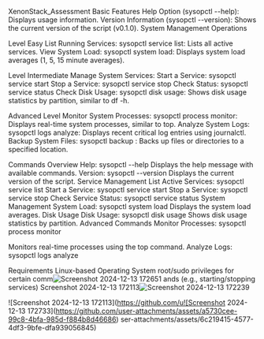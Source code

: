 XenonStack_Assessment
Basic Features Help Option (sysopctl --help): Displays usage information. Version Information (sysopctl --version): Shows the current version of the script (v0.1.0). System Management Operations

Level Easy List Running Services: sysopctl service list: Lists all active services. View System Load: sysopctl system load: Displays system load averages (1, 5, 15 minute averages).

Level Intermediate Manage System Services: Start a Service: sysopctl service start Stop a Service: sysopctl service stop Check Status: sysopctl service status Check Disk Usage: sysopctl disk usage: Shows disk usage statistics by partition, similar to df -h.

Advanced Level Monitor System Processes: sysopctl process monitor: Displays real-time system processes, similar to top. Analyze System Logs: sysopctl logs analyze: Displays recent critical log entries using journalctl. Backup System Files: sysopctl backup : Backs up files or directories to a specified location.

Commands Overview Help: sysopctl --help Displays the help message with available commands. Version: sysopctl --version Displays the current version of the script. Service Management List Active Services: sysopctl service list Start a Service: sysopctl service start Stop a Service: sysopctl service stop Check Service Status: sysopctl service status System Management System Load: sysopctl system load Displays the system load averages. Disk Usage Disk Usage: sysopctl disk usage Shows disk usage statistics by partition. Advanced Commands Monitor Processes: sysopctl process monitor

Monitors real-time processes using the top command. Analyze Logs: sysopctl logs analyze

Requirements Linux-based Operating System root/sudo privileges for certain comm![Screenshot 2024-12-13 172651](https://github.com/user-attachments/assets/169cc64a-7cc1-4f28-ae8f-d9f14b877c0f)
ands (e.g., starting/stopping services) Screenshot 2024-12-13 172113![Screenshot 2024-12-13 172239](https://github.com/user-attachments/assets/f4b1166a-6b74-4041-b7ed-211678159a33)

![Screenshot 2024-12-13 172113](https://github.com/u![Screenshot 2024-12-13 172733](https://github.com/user-attachments/assets/a5730cee-99c8-4bfa-985d-f884b8d46686)
ser-attachments/assets/6c219415-4577-4df3-9bfe-dfa939056845)
